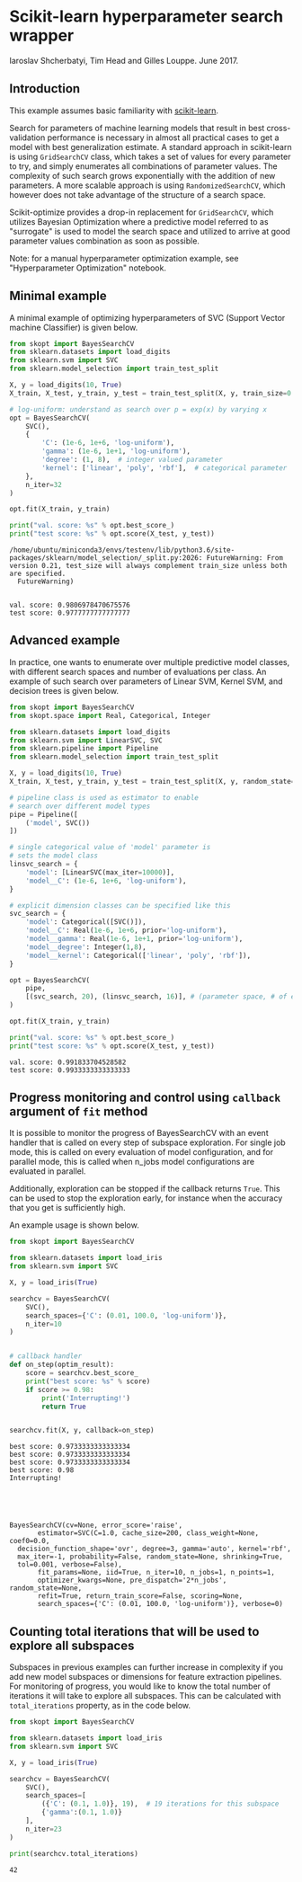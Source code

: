 
# Scikit-learn hyperparameter search wrapper

Iaroslav Shcherbatyi, Tim Head and Gilles Louppe. June 2017.

## Introduction

This example assumes basic familiarity with [scikit-learn](http://scikit-learn.org/stable/index.html). 

Search for parameters of machine learning models that result in best cross-validation performance is necessary in almost all practical cases to get a model with best generalization estimate. A standard approach in scikit-learn is using `GridSearchCV` class, which takes a set of values for every parameter to try, and simply enumerates all combinations of parameter values. The complexity of such search grows exponentially with the addition of new parameters. A more scalable approach is using `RandomizedSearchCV`, which however does not take advantage of the structure of a search space.

Scikit-optimize provides a drop-in replacement for `GridSearchCV`, which utilizes Bayesian Optimization where a predictive model referred to as "surrogate" is used to model the search space and utilized to arrive at good parameter values combination as soon as possible.

Note: for a manual hyperparameter optimization example, see "Hyperparameter Optimization" notebook.

## Minimal example
 
A minimal example of optimizing hyperparameters of SVC (Support Vector machine Classifier) is given below.



```python
from skopt import BayesSearchCV
from sklearn.datasets import load_digits
from sklearn.svm import SVC
from sklearn.model_selection import train_test_split

X, y = load_digits(10, True)
X_train, X_test, y_train, y_test = train_test_split(X, y, train_size=0.75, random_state=0)

# log-uniform: understand as search over p = exp(x) by varying x
opt = BayesSearchCV(
    SVC(),
    {
        'C': (1e-6, 1e+6, 'log-uniform'),  
        'gamma': (1e-6, 1e+1, 'log-uniform'),
        'degree': (1, 8),  # integer valued parameter
        'kernel': ['linear', 'poly', 'rbf'],  # categorical parameter
    },
    n_iter=32
)

opt.fit(X_train, y_train)

print("val. score: %s" % opt.best_score_)
print("test score: %s" % opt.score(X_test, y_test))
```

    /home/ubuntu/miniconda3/envs/testenv/lib/python3.6/site-packages/sklearn/model_selection/_split.py:2026: FutureWarning: From version 0.21, test_size will always complement train_size unless both are specified.
      FutureWarning)


    val. score: 0.9806978470675576
    test score: 0.9777777777777777


## Advanced example 

In practice, one wants to enumerate over multiple predictive model classes, with different search spaces and number of evaluations per class. An example of such search over parameters of Linear SVM, Kernel SVM, and decision trees is given below. 


```python
from skopt import BayesSearchCV
from skopt.space import Real, Categorical, Integer

from sklearn.datasets import load_digits
from sklearn.svm import LinearSVC, SVC
from sklearn.pipeline import Pipeline
from sklearn.model_selection import train_test_split

X, y = load_digits(10, True)
X_train, X_test, y_train, y_test = train_test_split(X, y, random_state=0)

# pipeline class is used as estimator to enable 
# search over different model types
pipe = Pipeline([
    ('model', SVC())
])

# single categorical value of 'model' parameter is 
# sets the model class
linsvc_search = {
    'model': [LinearSVC(max_iter=10000)],
    'model__C': (1e-6, 1e+6, 'log-uniform'),
}

# explicit dimension classes can be specified like this
svc_search = {
    'model': Categorical([SVC()]),
    'model__C': Real(1e-6, 1e+6, prior='log-uniform'),
    'model__gamma': Real(1e-6, 1e+1, prior='log-uniform'),
    'model__degree': Integer(1,8),
    'model__kernel': Categorical(['linear', 'poly', 'rbf']),
}

opt = BayesSearchCV(
    pipe,
    [(svc_search, 20), (linsvc_search, 16)], # (parameter space, # of evaluations)
)

opt.fit(X_train, y_train)

print("val. score: %s" % opt.best_score_)
print("test score: %s" % opt.score(X_test, y_test))
```

    val. score: 0.991833704528582
    test score: 0.9933333333333333


## Progress monitoring and control using `callback` argument of `fit` method

It is possible to monitor the progress of BayesSearchCV with an event handler that is called on every step of subspace exploration. For single job mode, this is called on every evaluation of model configuration, and for parallel mode, this is called when n_jobs model configurations are evaluated in parallel.

Additionally, exploration can be stopped if the callback returns `True`. This can be used to stop the exploration early, for instance when the accuracy that you get is sufficiently high. 

An example usage is shown below. 


```python
from skopt import BayesSearchCV

from sklearn.datasets import load_iris
from sklearn.svm import SVC

X, y = load_iris(True)

searchcv = BayesSearchCV(
    SVC(),
    search_spaces={'C': (0.01, 100.0, 'log-uniform')},
    n_iter=10
)


# callback handler
def on_step(optim_result):
    score = searchcv.best_score_
    print("best score: %s" % score)
    if score >= 0.98:
        print('Interrupting!')
        return True


searchcv.fit(X, y, callback=on_step)
```

    best score: 0.9733333333333334
    best score: 0.9733333333333334
    best score: 0.9733333333333334
    best score: 0.98
    Interrupting!





    BayesSearchCV(cv=None, error_score='raise',
           estimator=SVC(C=1.0, cache_size=200, class_weight=None, coef0=0.0,
      decision_function_shape='ovr', degree=3, gamma='auto', kernel='rbf',
      max_iter=-1, probability=False, random_state=None, shrinking=True,
      tol=0.001, verbose=False),
           fit_params=None, iid=True, n_iter=10, n_jobs=1, n_points=1,
           optimizer_kwargs=None, pre_dispatch='2*n_jobs', random_state=None,
           refit=True, return_train_score=False, scoring=None,
           search_spaces={'C': (0.01, 100.0, 'log-uniform')}, verbose=0)



## Counting total iterations that will be used to explore all subspaces

Subspaces in previous examples can further increase in complexity if you add new model subspaces or dimensions for feature extraction pipelines. For monitoring of progress, you would like to know the total number of iterations it will take to explore all subspaces. This can be calculated with `total_iterations` property, as in the code below.


```python
from skopt import BayesSearchCV

from sklearn.datasets import load_iris
from sklearn.svm import SVC

X, y = load_iris(True)

searchcv = BayesSearchCV(
    SVC(),
    search_spaces=[
        ({'C': (0.1, 1.0)}, 19),  # 19 iterations for this subspace
        {'gamma':(0.1, 1.0)}
    ],
    n_iter=23
)

print(searchcv.total_iterations)
```

    42

